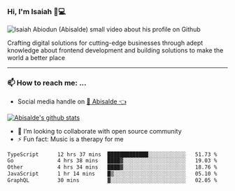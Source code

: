 ### Hi, I'm Isaiah 🌻💻

<img src="https://res.cloudinary.com/abisalde/image/upload/c_scale,h_311,w_816/v1616039512/Abisalde_github.gif" alt="Isaiah Abiodun (Abisalde) small video about his profile on Github">

Crafting digital solutions for cutting-edge businesses through adept knowledge about frontend development and building solutions to make the world a better place
<hr>

### 📫 How to reach me: ...
- Social media handle on <a href="https://twitter.com/abisalde">🔔  Abisalde   👈</a>


[![Abisalde's github stats](https://github-readme-stats.vercel.app/api?username=abisalde)](https://github.com/abisalde/github-readme-stats)

- 👯 I’m looking to collaborate with open source community
- ⚡ Fun fact: Music is a therapy for me


<!--
**abisalde/Abisalde** is a ✨ _special_ ✨ repository because its `README.md` (this file) appears on your GitHub profile.

Here are some ideas to get you started:


- 👯 I’m looking to collaborate with open source community
- 🤔 I’m looking for help with ...
- 💬 Ask me about ...
- 📫 How to reach me: ...
- 😄 Pronouns: ...
- ⚡ Fun fact: ...
-->

<!--START_SECTION:waka-->

```txt
TypeScript      12 hrs 37 mins  █████████████░░░░░░░░░░░░   51.73 %
Go              4 hrs 38 mins   ████▓░░░░░░░░░░░░░░░░░░░░   19.03 %
Other           4 hrs 34 mins   ████▓░░░░░░░░░░░░░░░░░░░░   18.76 %
JavaScript      1 hr 14 mins    █▒░░░░░░░░░░░░░░░░░░░░░░░   05.10 %
GraphQL         30 mins         ▓░░░░░░░░░░░░░░░░░░░░░░░░   02.05 %
```

<!--END_SECTION:waka-->

